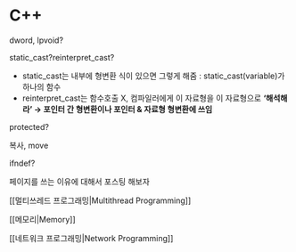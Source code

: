 # C++

dword, lpvoid?

static_cast?reinterpret_cast?

- static_cast는 내부에 형변환 식이 있으면 그렇게 해줌 : static_cast<type>(variable)가 하나의 함수
- reinterpret_cast는 함수호출 X, 컴파일러에게 이 자료형을 이 자료형으로 **‘해석해라’ → 포인터 간 형변환이나 포인터 & 자료형 형변환에 쓰임**

protected?

복사, move

ifndef?

페이지를 쓰는 이유에 대해서 포스팅 해보자

[[멀티쓰레드 프로그래밍|Multithread Programming]]

[[메모리|Memory]]

[[네트워크 프로그래밍|Network Programming]]
